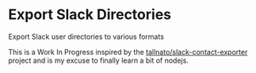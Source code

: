 # Export Slack Directories

Export Slack user directories to various formats

This is a Work In Progress inspired by the [tallnato/slack-contact-exporter](https://github.com/tallnato/slack-contact-exporter) project and is my excuse to finally learn a bit of nodejs.
